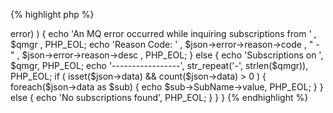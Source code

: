 {% highlight php %}
<?php
/*
 * This sample will show all subscriptions from a queuemanager.
 * MQWeb runs on localhost and is listening on port 8081. 
 */
if ( count($argv) < 2 ) {
	echo 'Please pass a queuemanager name as argument', PHP_EOL;
	exit;
}

$qmgr = $argv[1];

$url = 'http://localhost:8081/api/sub/inquire/' . $qmgr . '/*';

$curl = curl_init();
curl_setopt($curl, CURLOPT_URL, $url);
curl_setopt($curl, CURLOPT_RETURNTRANSFER, 1);

if ( ($response = curl_exec($curl)) === false )	{
	$err = curl_error($curl);
	echo 'An HTTP error occurred while getting subscription information from '
		, $qmgr
		, ': '
		, $err
		, PHP_EOL;
}
else {
	$json = json_decode($response);
	// When there is an error object returned, something went wrong with
	// the WebSphere MQ command.
	if ( isset($json->error) ) {
		echo 'An MQ error occurred while inquiring subscriptions from '
			, $qmgr
			, PHP_EOL;
		echo 'Reason Code: '
			,	$json->error->reason->code
			, " - "
			, $json->error->reason->desc
			, PHP_EOL;
	}
	else {
		echo 'Subscriptions on ', $qmgr, PHP_EOL;
		echo '-----------------', str_repeat('-', strlen($qmgr)), PHP_EOL;
		if ( isset($json->data) && count($json->data) > 0 ) {
			foreach($json->data as $sub)
			{
				echo $sub->SubName->value, PHP_EOL;
			}
		}
		else
		{
			echo 'No subscriptions found', PHP_EOL;
		}
	}
}
{% endhighlight %}
